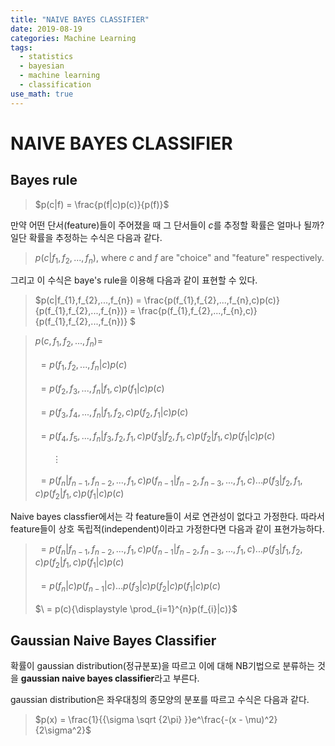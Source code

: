 ```yaml
---
title: "NAIVE BAYES CLASSIFIER"
date: 2019-08-19
categories: Machine Learning
tags:
  - statistics
  - bayesian
  - machine learning
  - classification
use_math: true
---
```

# NAIVE BAYES CLASSIFIER

## Bayes rule

> $p(c|f) = \frac{p(f|c)p(c)}{p(f)}$

만약 어떤 단서(feature)들이 주어졌을 때 그 단서들이 $c$를 추정할 확률은 얼마나 될까? 일단 확률을 추정하는 수식은 다음과 같다.

>$p(c|f_{1},f_{2},...,f_{n})$, where $c$ and $f$ are "choice" and "feature" respectively.

그리고 이 수식은 baye's rule을 이용해 다음과 같이 표현할 수 있다.

> $p(c|f_{1},f_{2},...,f_{n}) = \frac{p(f_{1},f_{2},...,f_{n},c)p(c)}{p(f_{1},f_{2},...,f_{n})} = \frac{p(f_{1},f_{2},...,f_{n},c)}{p(f_{1},f_{2},...,f_{n})} $


>$p(c,f_{1},f_{2},...,f_{n}) =$<br><br>
$\ = p(f_{1},f_{2},...,f_{n}|c)p(c)$<br><br>
$\ = p(f_{2},f_{3},...,f_{n}|f_{1},c)p(f_{1}|c)p(c)$<br><br>
$\ = p(f_{3},f_{4},...,f_{n}|f_{1},f_{2},c)p(f_{2},f_{1}|c)p(c)$<br><br>
$\ = p(f_{4},f_{5},...,f_{n}|f_{3},f_{2},f_{1},c)p(f_{3}|f_{2},f_{1},c)p(f_{2}|f_{1},c)p(f_{1}|c)p(c)$<br><br>
$\ \ \ \ \ \ \ \vdots$<br><br>
$\ = p(f_{n}|f_{n-1},f_{n-2},...,f_{1},c)p(f_{n-1}|f_{n-2},f_{n-3},...,f_{1},c)...p(f_{3}|f_{2},f_{1},c)p(f_{2}|f_{1},c)p(f_{1}|c)p(c)$<br>

Naive bayes classfier에서는 각 feature들이 서로 연관성이 없다고 가정한다. 따라서 feature들이 상호 독립적(independent)이라고 가정한다면 다음과 같이 표현가능하다.

>$\ = p(f_{n}|f_{n-1},f_{n-2},...,f_{1},c)p(f_{n-1}|f_{n-2},f_{n-3},...,f_{1},c)...p(f_{3}|f_{1},f_{2},c)p(f_{2}|f_{1},c)p(f_{1}|c)p(c)$<br><br>
$\ = p(f_{n}|c)p(f_{n-1}|c)...p(f_{3}|c)p(f_{2}|c)p(f_{1}|c)p(c)$<br><br>
$\ = p(c){\displaystyle \prod_{i=1}^{n}p(f_{i}|c)}$

## Gaussian Naive Bayes Classifier

확률이 gaussian distribution(정규분포)을 따르고 이에 대해 NB기법으로 분류하는 것을 **gaussian naive bayes classifier**라고 부른다.

gaussian distribution은 좌우대칭의 종모양의 분포를 따르고 수식은 다음과 같다.

>$p(x) = \frac{1}{{\sigma \sqrt {2\pi} }}e^\frac{-(x - \mu)^2}{2\sigma^2}$

